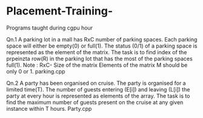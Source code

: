 # Placement-Training-
Programs taught during cgpu hour

Qn.1
A parking lot in a mall has RxC number of parking spaces. Each parking space will 
either be  empty(0) or full(1). The status (0/1) of a parking space is represented as 
the element of the matrix. The task is to find index of the prpeinzta row(R) in the 
parking lot that has the most of the parking spaces full(1). 
Note : 
RxC- Size of the matrix 
Elements of the matrix M should be only 0 or 1. 
parking.cpp

Qn.2
A party has been organised on cruise. The party is organised for a limited time(T). 
The number of guests entering (E[i]) and leaving (L[i]) the party at every hour is 
represented as elements of the array. The task is to find the maximum number of 
guests present on the cruise at any given instance within T hours. 
Party.cpp
